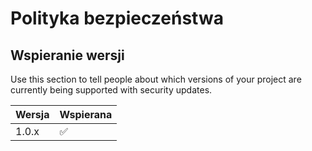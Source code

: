 # Polityka bezpieczeństwa

## Wspieranie wersji

Use this section to tell people about which versions of your project are
currently being supported with security updates.

| Wersja | Wspierana          |
| ------- | ------------------|
| 1.0.x   | :white_check_mark:|

